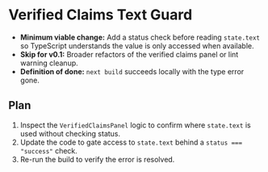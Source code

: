 # Verified Claims Text Guard

- **Minimum viable change:** Add a status check before reading `state.text` so TypeScript understands the value is only accessed when available.
- **Skip for v0.1:** Broader refactors of the verified claims panel or lint warning cleanup.
- **Definition of done:** `next build` succeeds locally with the type error gone.

## Plan
1. Inspect the `VerifiedClaimsPanel` logic to confirm where `state.text` is used without checking status.
2. Update the code to gate access to `state.text` behind a `status === "success"` check.
3. Re-run the build to verify the error is resolved.
